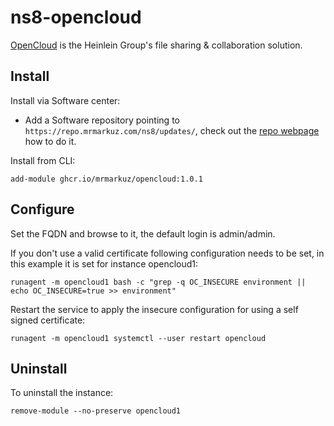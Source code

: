 # ns8-opencloud

[OpenCloud](https://opencloud.eu) is the Heinlein Group's file sharing & collaboration solution.

## Install

Install via Software center:

  - Add a Software repository pointing to `https://repo.mrmarkuz.com/ns8/updates/`, check out the [repo webpage](https://repo.mrmarkuz.com) how to do it.

Install from CLI:

    add-module ghcr.io/mrmarkuz/opencloud:1.0.1

## Configure

Set the FQDN and browse to it, the default login is admin/admin.

If you don't use a valid certificate following configuration needs to be set, in this example it is set for instance opencloud1:

    runagent -m opencloud1 bash -c "grep -q OC_INSECURE environment || echo OC_INSECURE=true >> environment"

Restart the service to apply the insecure configuration for using a self signed certificate:

    runagent -m opencloud1 systemctl --user restart opencloud

## Uninstall

To uninstall the instance:

    remove-module --no-preserve opencloud1

